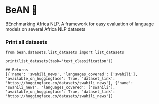 # BeAN 🫘
BEnchmarking Africa NLP, A framework for easy evaluation of language models on several Africa NLP datasets


### Print all datasets

```python3
from bean.datasets.list_datasets import list_datasets

print(list_datasets(task='text_classification'))

## Returns
[{'name': 'swahili_news', 'languages_covered': ['swahili'], 'available_on_huggingface': True, 'dataset_link': 'https://huggingface.co/datasets/swahili_news'}, {'name': 'swahili_news', 'languages_covered': ['swahili'], 'available_on_huggingface': True, 'dataset_link': 'https://huggingface.co/datasets/swahili_news'}]
```